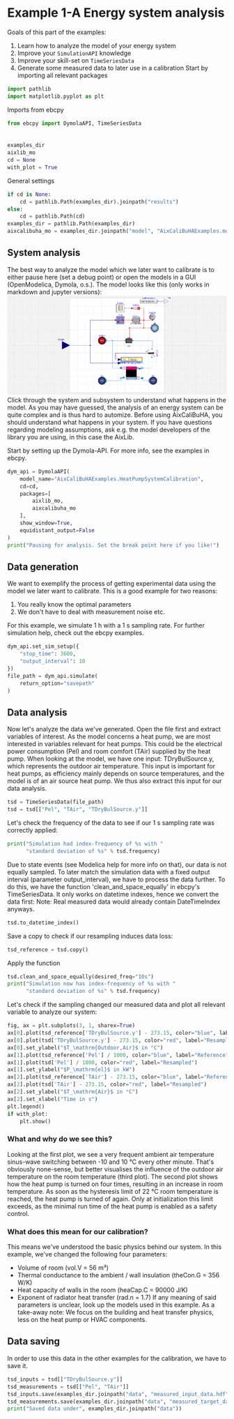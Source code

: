  # Example 1-A Energy system analysis
 Goals of this part of the examples:
 1. Learn how to analyze the model of your energy system
 2. Improve your `SimulationAPI` knowledge
 3. Improve your skill-set on `TimeSeriesData`
 4. Generate some measured data to later use in a calibration
 Start by importing all relevant packages
```python
import pathlib
import matplotlib.pyplot as plt
```
 Imports from ebcpy
```python
from ebcpy import DymolaAPI, TimeSeriesData


examples_dir
aixlib_mo
cd = None
with_plot = True
```
 General settings
```python
if cd is None:
    cd = pathlib.Path(examples_dir).joinpath("results")
else:
    cd = pathlib.Path(cd)
examples_dir = pathlib.Path(examples_dir)
aixcalibuha_mo = examples_dir.joinpath("model", "AixCaliBuHAExamples.mo")
```
 ## System analysis
 The best way to analyze the model which we later want to calibrate
 is to either pause here (set a debug point) or open the models in a GUI (OpenModelica, Dymola, o.s.).
 The model looks like this (only works in markdown and jupyter versions): ![img.png](../data/img_A.png)
 Click through the system and subsystem to understand what happens in the model.
 As you may have guessed, the analysis of an energy system can be quite complex
 and is thus hard to automize. Before using AixCaliBuHA, you should understand
 what happens in your system. If you have questions regarding modeling assumptions,
 ask e.g. the model developers of the library you are using,
 in this case the AixLib.

 Start by setting up the Dymola-API. For more info, see the examples in ebcpy.
```python
dym_api = DymolaAPI(
    model_name="AixCaliBuHAExamples.HeatPumpSystemCalibration",
    cd=cd,
    packages=[
        aixlib_mo,
        aixcalibuha_mo
    ],
    show_window=True,
    equidistant_output=False
)
print("Pausing for analysis. Set the break point here if you like!")
```
 ## Data generation
 We want to exemplify the process of getting experimental data using
 the model we later want to calibrate.
 This is a good example for two reasons:
 1. You really know the optimal parameters
 2. We don't have to deal with measurement noise etc.

 For this example, we simulate 1 h with a 1 s sampling rate.
 For further simulation help, check out the ebcpy examples.
```python
dym_api.set_sim_setup({
    "stop_time": 3600,
    "output_interval": 10
})
file_path = dym_api.simulate(
    return_option="savepath"
)
```
 ## Data analysis
 Now let's analyze the data we've generated.
 Open the file first and extract variables of interest.
 As the model concerns a heat pump, we are most interested in
 variables relevant for heat pumps. This could be the
 electrical power consumption (Pel) and room comfort (TAir)
 supplied by the heat pump.
 When looking at the model, we have one input:
 TDryBulSource.y, which represents the outdoor air temperature.
 This input is important for heat pumps, as efficiency mainly depends
 on source temperatures, and the model is of an air source heat pump.
 We thus also extract this input for our data analysis.
```python
tsd = TimeSeriesData(file_path)
tsd = tsd[["Pel", "TAir", "TDryBulSource.y"]]
```
 Let's check the frequency of the data to see if our 1 s sampling rate
 was correctly applied:
```python
print("Simulation had index-frequency of %s with "
      "standard deviation of %s" % tsd.frequency)
```
 Due to state events (see Modelica help for more info on that),
 our data is not equally sampled.
 To later match the simulation data with a fixed output interval (parameter output_interval),
 we have to process the data further.
 To do this, we have the function 'clean_and_space_equally' in ebcpy's TimeSeriesData.
 It only works on datetime indexes, hence we convert the data first:
 Note: Real measured data would already contain DateTimeIndex anyways.
```python
tsd.to_datetime_index()
```
 Save a copy to check if our resampling induces data loss:
```python
tsd_reference = tsd.copy()
```
 Apply the function
```python
tsd.clean_and_space_equally(desired_freq="10s")
print("Simulation now has index-frequency of %s with "
      "standard deviation of %s" % tsd.frequency)
```
 Let's check if the sampling changed our measured data and
 plot all relevant variable to analyze our system:
```python
fig, ax = plt.subplots(3, 1, sharex=True)
ax[0].plot(tsd_reference['TDryBulSource.y'] - 273.15, color="blue", label="Reference")
ax[0].plot(tsd['TDryBulSource.y'] - 273.15, color="red", label="Resampled")
ax[0].set_ylabel("$T_\mathrm{Outdoor,Air}$ in °C")
ax[1].plot(tsd_reference['Pel'] / 1000, color="blue", label="Reference")
ax[1].plot(tsd['Pel'] / 1000, color="red", label="Resampled")
ax[1].set_ylabel("$P_\mathrm{el}$ in kW")
ax[2].plot(tsd_reference['TAir'] - 273.15, color="blue", label="Reference")
ax[2].plot(tsd['TAir'] - 273.15, color="red", label="Resampled")
ax[2].set_ylabel("$T_\mathrm{Air}$ in °C")
ax[2].set_xlabel("Time in s")
plt.legend()
if with_plot:
    plt.show()
```
 ### What and why do we see this?
 Looking at the first plot, we see a very frequent ambient air temperature
 sinus-wave switching between -10 and 10 °C every other minute. That's obviously
 none-sense, but better visualises the influence of the outdoor air temperature
 on the room temperature (third plot).
 The second plot shows how the heat pump is turned on four times,
 resulting in an increase in room temperature. As soon as the hysteresis limit
 of 22 °C room temperature is reached, the heat pump is turned of again.
 Only at initialization this limit exceeds, as the minimal run time of the
 heat pump is enabled as a safety control.
 ### What does this mean for our calibration?
 This means we've understood the basic physics behind our system.
 In this example, we've changed the following four parameters:
 - Volume of room (vol.V = 56 m³)
 - Thermal conductance to the ambient / wall insulation (theCon.G = 356 W/K)
 - Heat capacity of walls in the room (heaCap.C = 90000 J/K)
 - Exponent of radiator heat transfer (rad.n = 1.7)
 If any meaning of said parameters is unclear, look up the models used in
 this example. As a take-away note: We focus on the building and heat transfer physics,
 less on the heat pump or HVAC components.
 ## Data saving
 In order to use this data in the other examples for the calibration, we have to save it.
```python
tsd_inputs = tsd[["TDryBulSource.y"]]
tsd_measurements = tsd[["Pel", "TAir"]]
tsd_inputs.save(examples_dir.joinpath("data", "measured_input_data.hdf"), key="example")
tsd_measurements.save(examples_dir.joinpath("data", "measured_target_data.hdf"), key="example")
print("Saved data under", examples_dir.joinpath("data"))
```
